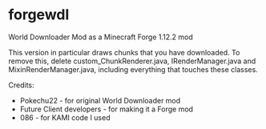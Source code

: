 # forgewdl
World Downloader Mod as a Minecraft Forge 1.12.2 mod

This version in particular draws chunks that you have downloaded. To remove this, delete custom_ChunkRenderer.java, IRenderManager.java and MixinRenderManager.java, including everything that touches these classes.

Credits:
* Pokechu22 - for original World Downloader mod
* Future Client developers - for making it a Forge mod
* 086 - for KAMI code I used
